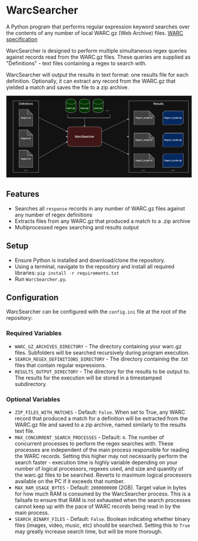 # WarcSearcher

A Python program that performs regular expression keyword searches over the contents of any number of local WARC.gz (Web Archive) files. [WARC specification](https://iipc.github.io/warc-specifications/specifications/warc-format/warc-1.1/)

WarcSearcher is designed to perform multiple simultaneous regex queries against records read from the WARC.gz files. These queries are supplied as "Definitions" - text files containing a regex to search with.

WarcSearcher will output the results in text format: one results file for each definition. Optionally, it can extract any record from the WARC.gz that yielded a match and saves the file to a zip archive.

![WarcSearcher Diagram](diagram.png)

## Features

* Searches all `response` records in any number of WARC.gz files against any number of regex definitions
* Extracts files from any WARC.gz that produced a match to a .zip archive
* Multiprocessed regex searching and results output

## Setup

* Ensure Python is installed and download/clone the repository.
* Using a terminal, navigate to the repository and install all required libraries: `pip install -r requirements.txt`
* Run `WarcSearcher.py`.

## Configuration

WarcSearcher can be configured with the `config.ini` file at the root of the repository:

### Required Variables

* `WARC_GZ_ARCHIVES_DIRECTORY` - The directory containing your warc.gz files. Subfolders will be searched recursively during program execution.
* `SEARCH_REGEX_DEFINITIONS_DIRECTORY` - The directory containing the .txt files that contain regular expressions.
* `RESULTS_OUTPUT_DIRECTORY` - The directory for the results to be output to. The results for the execution will be stored in a timestamped subdirectory.

### Optional Variables

* `ZIP_FILES_WITH_MATCHES` - Default: `False`. When set to True, any WARC record that produced a match for a definition will be extracted from the WARC.gz file and saved to a zip archive, named similarly to the results text file.
* `MAX_CONCURRENT_SEARCH_PROCESSES` - Default: `4`. The number of concurrent processes to perform the regex searches with. These processes are independent of the main process responsible for reading the WARC records. Setting this higher may not necessarily perform the search faster - execution time is highly variable depending on your number of logical processors, regexes used, and size and quantity of the warc.gz files to be searched. Reverts to maximum logical processors available on the PC if it exceeds that number.
* `MAX_RAM_USAGE_BYTES` - Default: `2000000000` (2GB). Target value in bytes for how much RAM is consumed by the WarcSearcher process. This is a failsafe to ensure that RAM is not exhausted when the search processes cannot keep up with the pace of WARC records being read in by the main process.
* `SEARCH_BINARY_FILES` - Default: `False`. Boolean indicating whether binary files (images, video, music, etc) should be searched. Setting this to `True` may greatly increase search time, but will be more thorough.
